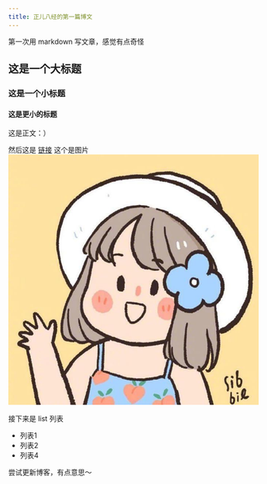 ```yaml
---
title: 正儿八经的第一篇博文
---
```


第一次用 markdown 写文章，感觉有点奇怪

## 这是一个大标题

### 这是一个小标题

#### 这是更小的标题
这是正文：）

然后这是 [链接](https://example.com)
这个是图片 ![图片名字](./11111.jpg)

接下来是 list 列表
-   列表1
-   列表2
-   列表4

尝试更新博客，有点意思～
